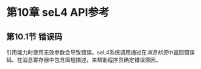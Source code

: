 # 第10章 seL4 API参考

## 第10.1节  错误码

引用能力时使用无效参数会导致错误。seL4系统调用通过在*消息标签*中返回错误码、在消息寄存器中包含简短描述，来帮助程序员确定错误原因。
